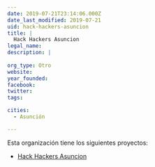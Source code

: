 ```yaml
---
date: 2019-07-21T23:14:06.000Z
date_last_modified: 2019-07-21
uid: hack-hackers-asuncion
title: |
  Hack Hackers Asuncion
legal_name: 
description: |
  
org_type: Otro
website: 
year_founded: 
facebook: 
twitter: 
tags:

cities: 
  - Asunción

---
```


Esta organización tiene los siguientes proyectos:

- [Hack Hackers Asuncion](/proyectos/hack-hackers-asuncion)
